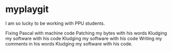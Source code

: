 # myplaygit
I am so lucky to be working with PPU students.

Fixing Pascal with machine code
Patching my bytes with his words
Kludging my software with his code
Kludging my software with his code
Writing my comments in his words
Kludging my software with his code.
